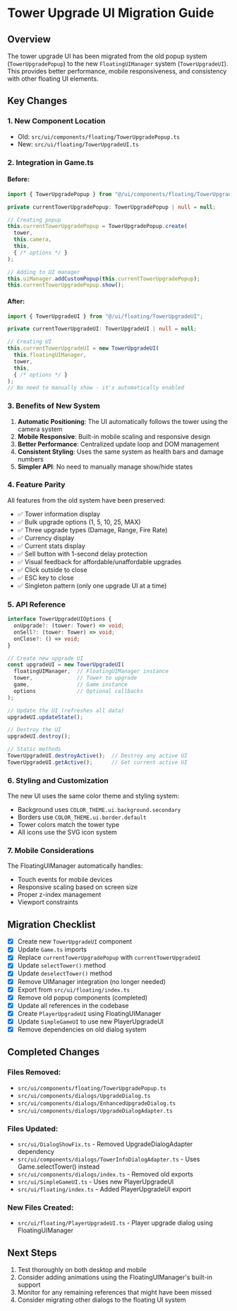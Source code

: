 # Tower Upgrade UI Migration Guide

## Overview

The tower upgrade UI has been migrated from the old popup system (`TowerUpgradePopup`) to the new `FloatingUIManager` system (`TowerUpgradeUI`). This provides better performance, mobile responsiveness, and consistency with other floating UI elements.

## Key Changes

### 1. **New Component Location**
- Old: `src/ui/components/floating/TowerUpgradePopup.ts`
- New: `src/ui/floating/TowerUpgradeUI.ts`

### 2. **Integration in Game.ts**

#### Before:
```typescript
import { TowerUpgradePopup } from "@/ui/components/floating/TowerUpgradePopup";

private currentTowerUpgradePopup: TowerUpgradePopup | null = null;

// Creating popup
this.currentTowerUpgradePopup = TowerUpgradePopup.create(
  tower,
  this.camera,
  this,
  { /* options */ }
);

// Adding to UI manager
this.uiManager.addCustomPopup(this.currentTowerUpgradePopup);
this.currentTowerUpgradePopup.show();
```

#### After:
```typescript
import { TowerUpgradeUI } from "@/ui/floating/TowerUpgradeUI";

private currentTowerUpgradeUI: TowerUpgradeUI | null = null;

// Creating UI
this.currentTowerUpgradeUI = new TowerUpgradeUI(
  this.floatingUIManager,
  tower,
  this,
  { /* options */ }
);
// No need to manually show - it's automatically enabled
```

### 3. **Benefits of New System**

1. **Automatic Positioning**: The UI automatically follows the tower using the camera system
2. **Mobile Responsive**: Built-in mobile scaling and responsive design
3. **Better Performance**: Centralized update loop and DOM management
4. **Consistent Styling**: Uses the same system as health bars and damage numbers
5. **Simpler API**: No need to manually manage show/hide states

### 4. **Feature Parity**

All features from the old system have been preserved:
- ✅ Tower information display
- ✅ Bulk upgrade options (1, 5, 10, 25, MAX)
- ✅ Three upgrade types (Damage, Range, Fire Rate)
- ✅ Currency display
- ✅ Current stats display
- ✅ Sell button with 1-second delay protection
- ✅ Visual feedback for affordable/unaffordable upgrades
- ✅ Click outside to close
- ✅ ESC key to close
- ✅ Singleton pattern (only one upgrade UI at a time)

### 5. **API Reference**

```typescript
interface TowerUpgradeUIOptions {
  onUpgrade?: (tower: Tower) => void;
  onSell?: (tower: Tower) => void;
  onClose?: () => void;
}

// Create new upgrade UI
const upgradeUI = new TowerUpgradeUI(
  floatingUIManager,  // FloatingUIManager instance
  tower,              // Tower to upgrade
  game,               // Game instance
  options             // Optional callbacks
);

// Update the UI (refreshes all data)
upgradeUI.updateState();

// Destroy the UI
upgradeUI.destroy();

// Static methods
TowerUpgradeUI.destroyActive();  // Destroy any active UI
TowerUpgradeUI.getActive();      // Get current active UI
```

### 6. **Styling and Customization**

The new UI uses the same color theme and styling system:
- Background uses `COLOR_THEME.ui.background.secondary`
- Borders use `COLOR_THEME.ui.border.default`
- Tower colors match the tower type
- All icons use the SVG icon system

### 7. **Mobile Considerations**

The FloatingUIManager automatically handles:
- Touch events for mobile devices
- Responsive scaling based on screen size
- Proper z-index management
- Viewport constraints

## Migration Checklist

- [x] Create new `TowerUpgradeUI` component
- [x] Update `Game.ts` imports
- [x] Replace `currentTowerUpgradePopup` with `currentTowerUpgradeUI`
- [x] Update `selectTower()` method
- [x] Update `deselectTower()` method
- [x] Remove UIManager integration (no longer needed)
- [x] Export from `src/ui/floating/index.ts`
- [x] Remove old popup components (completed)
- [x] Update all references in the codebase
- [x] Create `PlayerUpgradeUI` using FloatingUIManager
- [x] Update `SimpleGameUI` to use new PlayerUpgradeUI
- [x] Remove dependencies on old dialog system

## Completed Changes

### Files Removed:
- `src/ui/components/floating/TowerUpgradePopup.ts`
- `src/ui/components/dialogs/UpgradeDialog.ts`
- `src/ui/components/dialogs/EnhancedUpgradeDialog.ts`
- `src/ui/components/dialogs/UpgradeDialogAdapter.ts`

### Files Updated:
- `src/ui/DialogShowFix.ts` - Removed UpgradeDialogAdapter dependency
- `src/ui/components/dialogs/TowerInfoDialogAdapter.ts` - Uses Game.selectTower() instead
- `src/ui/components/dialogs/index.ts` - Removed old exports
- `src/ui/SimpleGameUI.ts` - Uses new PlayerUpgradeUI
- `src/ui/floating/index.ts` - Added PlayerUpgradeUI export

### New Files Created:
- `src/ui/floating/PlayerUpgradeUI.ts` - Player upgrade dialog using FloatingUIManager

## Next Steps

1. Test thoroughly on both desktop and mobile
2. Consider adding animations using the FloatingUIManager's built-in support
3. Monitor for any remaining references that might have been missed
4. Consider migrating other dialogs to the floating UI system